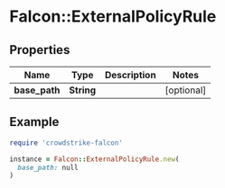 # Falcon::ExternalPolicyRule

## Properties

| Name | Type | Description | Notes |
| ---- | ---- | ----------- | ----- |
| **base_path** | **String** |  | [optional] |

## Example

```ruby
require 'crowdstrike-falcon'

instance = Falcon::ExternalPolicyRule.new(
  base_path: null
)
```

